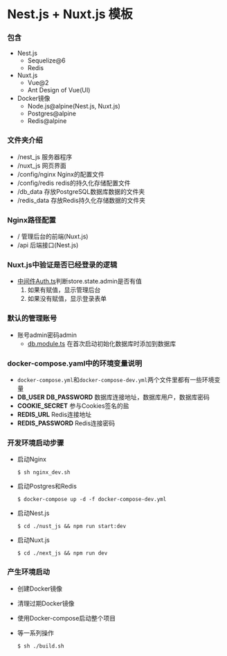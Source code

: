 # Nest.js + Nuxt.js 模板

### 包含
- Nest.js
    - Sequelize@6
    - Redis
- Nuxt.js
    - Vue@2
    - Ant Design of Vue(UI)
- Docker镜像
    - Node.js@alpine(Nest.js, Nuxt.js)
    - Postgres@alpine
    - Redis@alpine

### 文件夹介绍

- /nest_js 服务器程序
- /nuxt_js 网页界面
- /config/nginx Nginx的配置文件
- /config/redis redis的持久化存储配置文件
- /db_data 存放PostgreSQL数据库数据的文件夹
- /redis_data 存放Redis持久化存储数据的文件夹

### Nginx路径配置
- / 管理后台的前端(Nuxt.js)
- /api 后端接口(Nest.js)

### Nuxt.js中验证是否已经登录的逻辑
- [中间件Auth.ts](./nuxt_js/middleware/auth.ts)判断store.state.admin是否有值
    1. 如果有赋值，显示管理后台
    2. 如果没有赋值，显示登录表单
     
### 默认的管理账号
- 账号admin密码admin
    - [db.module.ts](./nest_js/src/db/db.module.ts) 在首次启动初始化数据库时添加到数据库
    
### docker-compose.yaml中的环境变量说明
- `docker-compose.yml`和`docker-compose-dev.yml`两个文件里都有一些环境变量
- **DB_USER** **DB_PASSWORD** 数据库连接地址，数据库用户，数据库密码
- **COOKIE_SECRET** 参与Cookies签名的盐
- **REDIS_URL** Redis连接地址
- **REDIS_PASSWORD** Redis连接密码



### 开发环境启动步骤
- 启动Nginx

    `$ sh nginx_dev.sh`
    
- 启动Postgres和Redis

    `$ docker-compose up -d -f docker-compose-dev.yml`
    
- 启动Nest.js

    `$ cd ./nust_js && npm run start:dev`
    
- 启动Nuxt.js

    `$ cd ./next_js && npm run dev`
    
### 产生环境启动

- 创建Docker镜像
- 清理过期Docker镜像
- 使用Docker-compose启动整个项目
- 等一系列操作
    
    `$ sh ./build.sh`